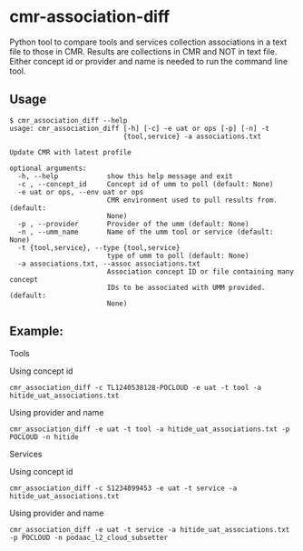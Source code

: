 # cmr-association-diff

Python tool to compare tools and services collection associations in a text file to those in CMR. Results are collections in CMR and NOT in text file. Either concept id or provider and name is needed to run the command line tool.

## Usage

```
$ cmr_association_diff --help
usage: cmr_association_diff [-h] [-c] -e uat or ops [-p] [-n] -t
                            {tool,service} -a associations.txt

Update CMR with latest profile

optional arguments:
  -h, --help            show this help message and exit
  -c , --concept_id     Concept id of umm to poll (default: None)
  -e uat or ops, --env uat or ops
                        CMR environment used to pull results from. (default:
                        None)
  -p , --provider       Provider of the umm (default: None)
  -n , --umm_name       Name of the umm tool or service (default: None)
  -t {tool,service}, --type {tool,service}
                        type of umm to poll (default: None)
  -a associations.txt, --assoc associations.txt
                        Association concept ID or file containing many concept
                        IDs to be associated with UMM provided. (default:
                        None)
```

## Example:

Tools

Using concept id
```
cmr_association_diff -c TL1240538128-POCLOUD -e uat -t tool -a hitide_uat_associations.txt
```

Using provider and name
```
cmr_association_diff -e uat -t tool -a hitide_uat_associations.txt -p POCLOUD -n hitide
```

Services

Using concept id
```
cmr_association_diff -c S1234899453 -e uat -t service -a hitide_uat_associations.txt
```

Using provider and name
```
cmr_association_diff -e uat -t service -a hitide_uat_associations.txt -p POCLOUD -n podaac_l2_cloud_subsetter
```